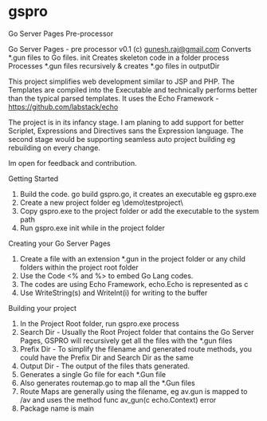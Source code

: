 # gspro
Go Server Pages Pre-processor

Go Server Pages - pre processor v0.1 (c) gunesh.raj@gmail.com
Converts *.gun files to Go files.
  init <outputDir>
    Creates skeleton code in a folder
  process <searchDir> <prefixDir> <outputDir>
    Processes *.gun files recursively & creates *.go files in outputDir

This project simplifies web development similar to JSP and PHP. The Templates are compiled into the Executable and technically performs better than the typical parsed templates.
It uses the Echo Framework - https://github.com/labstack/echo

The project is in its infancy stage. I am planing to add support for better Scriplet, Expressions and Directives sans the Expression language.
The second stage would be supporting seamless auto project building eg rebuilding on every change.

Im open for feedback and contribution.


Getting Started

1. Build the code. go build gspro.go, it creates an executable eg gspro.exe
2. Create a new project folder eg \demo\testproject\
3. Copy gspro.exe to the project folder or add the executable to the system path
4. Run gspro.exe init while in the project folder

Creating your Go Server Pages

1. Create a file with an extension *.gun in the project folder or any child folders within the project root folder
2. Use the Code <% and %> to embed Go Lang codes.
3. The codes are using Echo Framework, echo.Echo is represented as c
4. Use WriteString(s) and WriteInt(i) for writing to the buffer

Building your project

1. In the Project Root folder, run gspro.exe process <searchDir> <prefixDir> <outputDir>
2. Search Dir - Usually the Root Project folder that contains the Go Server Pages, GSPRO will recursively get all the files with the *.gun files
3. Prefix Dir - To simplify the filename and generated route methods, you could have the Prefix Dir and Search Dir as the same
4. Output Dir - The output of the files thats generated.
5. Generates a single Go file for each *.Gun file
6. Also generates routemap.go to map all the *.Gun files
7. Route Maps are generally using the filename, eg av.gun is mapped to /av and uses the method func av_gun(c echo.Context) error
8. Package name is main



